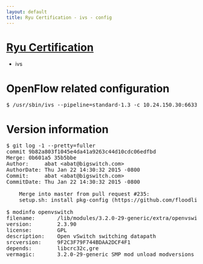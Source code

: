 ```yaml
---
layout: default
title: Ryu Certification - ivs - config
---
```

# [Ryu Certification](http://osrg.github.io/ryu/certification.html)
* ivs

# OpenFlow related configuration
<pre>
$ /usr/sbin/ivs --pipeline=standard-1.3 -c 10.24.150.30:6633 --dpid 0000000000000001 -i eth21 -i eth22 -i eth23
</pre>

# Version information
<pre>
$ git log -1 --pretty=fuller
commit 9b82a803f1045e4da41a9263c44d10cdc06edfbd
Merge: 0b601a5 35b5bbe
Author:     abat &lt;abat@bigswitch.com&gt;
AuthorDate: Thu Jan 22 14:30:32 2015 -0800
Commit:     abat &lt;abat@bigswitch.com&gt;
CommitDate: Thu Jan 22 14:30:32 2015 -0800

    Merge into master from pull request #235:
    setup.sh: install pkg-config (https://github.com/floodlight/ivs/pull/235)

$ modinfo openvswitch
filename:       /lib/modules/3.2.0-29-generic/extra/openvswitch.ko
version:        2.3.90
license:        GPL
description:    Open vSwitch switching datapath
srcversion:     9F2C3F79F744BDAA2DCF4F1
depends:        libcrc32c,gre
vermagic:       3.2.0-29-generic SMP mod_unload modversions 
</pre>
